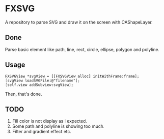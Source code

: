 # FXSVG
A repository to parse SVG and draw it on the screen with CAShapeLayer.

## Done
Parse basic element like path, line, rect, circle, ellipse, polygon and polyline.

## Usage
```
FXSVGView *svgView = [[FXSVGView alloc] initWithFrame:frame];
[svgView loadSVGFile:@"filename"];
[self.view addSubview:svgView];
```
Then, that's done.

## TODO
1. Fill color is not display as I expected.
2. Some path and polyline is showing too much.
3. Filter and gradient effect etc.


